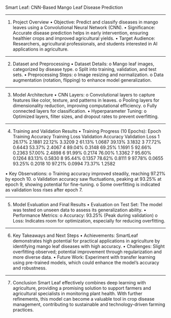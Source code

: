 Smart Leaf: CNN-Based Mango Leaf Disease Prediction

________________________________________
1. Project Overview
•	Objective: Predict and classify diseases in mango leaves using a Convolutional Neural Network (CNN).
•	Significance: Accurate disease prediction helps in early intervention, ensuring healthier crops and improved agricultural yields.
•	Target Audience: Researchers, agricultural professionals, and students interested in AI applications in agriculture.
________________________________________
2. Dataset and Preprocessing
•	Dataset Details:
o	Mango leaf images, categorized by disease type.
o	Split into training, validation, and test sets.
•	Preprocessing Steps:
o	Image resizing and normalization.
o	Data augmentation (rotation, flipping) to enhance model generalization.
________________________________________
3. Model Architecture
•	CNN Layers:
o	Convolutional layers to capture features like color, texture, and patterns in leaves.
o	Pooling layers for dimensionality reduction, improving computational efficiency.
o	Fully connected layers for classification.
•	Hyperparameter Tuning:
o	Optimized layers, filter sizes, and dropout rates to prevent overfitting.
________________________________________



4. Training and Validation Results
•	Training Progress (10 Epochs):
Epoch	Training Accuracy	Training Loss	Validation Accuracy	Validation Loss
1	26.17%	2.1881	22.12%	3.3209
2	61.13%	1.0687	39.13%	3.1832
3	77.72%	0.6443	53.37%	2.4067
4	89.04%	0.3148	69.25%	1.1691
5	92.66%	0.2363	57.00%	2.4898
6	91.99%	0.2174	76.00%	1.3362
7	95.60%	0.1264	83.13%	0.5830
8	95.44%	0.1357	78.62%	0.8111
9	97.78%	0.0655	93.25%	0.2018
10	97.21%	0.0994	73.37%	1.2582


•	Key Observations:
o	Training accuracy improved steadily, reaching 97.21% by epoch 10.
o	Validation accuracy saw fluctuations, peaking at 93.25% at epoch 9, showing potential for fine-tuning.
o	Some overfitting is indicated as validation loss rises after epoch 7.
________________________________________
5. Model Evaluation and Final Results
•	Evaluation on Test Set: The model was tested on unseen data to assess its generalization ability.
•	Performance Metrics:
o	Accuracy: 93.25% (Peak during validation)
o	Loss: Indicates room for optimization, especially for reducing overfitting.
________________________________________

6. Key Takeaways and Next Steps
•	Achievements: SmartLeaf demonstrates high potential for practical applications in agriculture by identifying mango leaf diseases with high accuracy.
•	Challenges: Slight overfitting observed; potential improvement through regularization and more diverse data.
•	Future Work: Experiment with transfer learning using pre-trained models, which could enhance the model’s accuracy and robustness.
________________________________________
7. Conclusion
Smart Leaf effectively combines deep learning with agriculture, providing a promising solution to support farmers and agricultural specialists in monitoring plant health. With further refinements, this model can become a valuable tool in crop disease management, contributing to sustainable and technology-driven farming practices.
